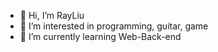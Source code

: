 - 👋 Hi, I’m RayLiu
- 👀 I’m interested in programming, guitar, game
- 🌱 I’m currently learning Web-Back-end

<!---
RayLiu1999/RayLiu1999 is a ✨ special ✨ repository because its `README.md` (this file) appears on your GitHub profile.
You can click the Preview link to take a look at your changes.
--->
